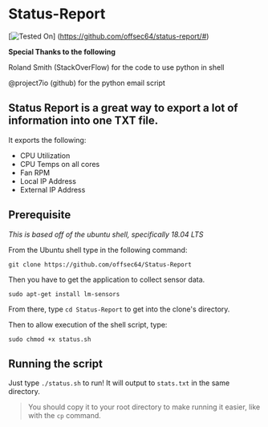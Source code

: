 # Status-Report
[![Tested On](https://img.shields.io/badge/tested%20with-Ubuntu%2018.04%20LTS-green)] (https://github.com/offsec64/status-report/#)

**Special Thanks to the following**

Roland Smith (StackOverFlow) for the code to use python in shell

@project7io (github) for the python email script

## Status Report is a great way to export a lot of information into one TXT file.
It exports the following:
* CPU Utilization
* CPU Temps on all cores
* Fan RPM
* Local IP Address
* External IP Address

## Prerequisite
_This is based off of the ubuntu shell, specifically 18.04 LTS_

From the Ubuntu shell type in the following command:

`git clone https://github.com/offsec64/Status-Report`

Then you have to get the application to collect sensor data.

`sudo apt-get install lm-sensors`

From there, type `cd Status-Report` to get into the clone's directory.

Then to allow execution of the shell script, type:

`sudo chmod +x status.sh`

## Running the script

Just type `./status.sh` to run! It will output to `stats.txt` in the same directory. 


> You should copy it to your root directory to make running it easier, like with the `cp` command.



